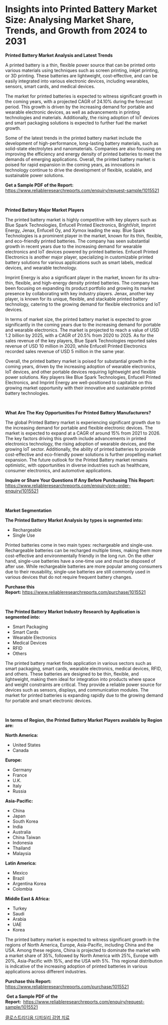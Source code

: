 <p><h1>Insights into Printed Battery Market Size: Analysing Market Share, Trends, and Growth from 2024 to 2031</h1></p><p><strong>Printed Battery Market Analysis and Latest Trends</strong></p>
<p><p>A printed battery is a thin, flexible power source that can be printed onto various materials using techniques such as screen printing, inkjet printing, or 3D printing. These batteries are lightweight, cost-effective, and can be easily integrated into various electronic devices, including wearables, sensors, smart cards, and medical devices.</p><p>The market for printed batteries is expected to witness significant growth in the coming years, with a projected CAGR of 24.10% during the forecast period. This growth is driven by the increasing demand for portable and wearable electronic devices, as well as advancements in printing technologies and materials. Additionally, the rising adoption of IoT devices and smart packaging solutions is expected to further fuel the market growth.</p><p>Some of the latest trends in the printed battery market include the development of high-performance, long-lasting battery materials, such as solid-state electrolytes and nanomaterials. Companies are also focusing on improving the efficiency and energy density of printed batteries to meet the demands of emerging applications. Overall, the printed battery market is poised for rapid expansion in the coming years, as innovations in technology continue to drive the development of flexible, scalable, and sustainable power solutions.</p></p>
<p><strong>Get a Sample PDF of the Report:&nbsp;</strong> <a href="https://www.reliableresearchreports.com/enquiry/request-sample/1015521">https://www.reliableresearchreports.com/enquiry/request-sample/1015521</a></p>
<p>&nbsp;</p>
<p><strong>Printed Battery Major Market Players</strong></p>
<p><p>The printed battery market is highly competitive with key players such as Blue Spark Technologies, Enfucell Printed Electronics, BrightVolt, Imprint Energy, Jenax, Enfucell Oy, and Xymox leading the way. Blue Spark Technologies is a prominent player in the market, known for its thin, flexible, and eco-friendly printed batteries. The company has seen substantial growth in recent years due to the increasing demand for wearable electronics and IoT devices powered by printed batteries. Enfucell Printed Electronics is another major player, specializing in customizable printed battery solutions for various applications such as smart labels, medical devices, and wearable technology.</p><p>Imprint Energy is also a significant player in the market, known for its ultra-thin, flexible, and high-energy density printed batteries. The company has been focusing on expanding its product portfolio and growing its market presence by collaborating with key industry players. Jenax, another key player, is known for its unique, flexible, and stackable printed battery technology, catering to the growing demand for flexible electronics and IoT devices.</p><p>In terms of market size, the printed battery market is expected to grow significantly in the coming years due to the increasing demand for portable and wearable electronics. The market is projected to reach a value of USD 1.2 billion by 2025, with a CAGR of 20.5% from 2020 to 2025. As for the sales revenue of the key players, Blue Spark Technologies reported sales revenue of USD 10 million in 2020, while Enfucell Printed Electronics recorded sales revenue of USD 5 million in the same year.</p><p>Overall, the printed battery market is poised for substantial growth in the coming years, driven by the increasing adoption of wearable electronics, IoT devices, and other portable devices requiring lightweight and flexible power solutions. Key players like Blue Spark Technologies, Enfucell Printed Electronics, and Imprint Energy are well-positioned to capitalize on this growing market opportunity with their innovative and sustainable printed battery technologies.</p></p>
<p>&nbsp;</p>
<p><strong>What Are The Key Opportunities For Printed Battery Manufacturers?</strong></p>
<p><p>The global Printed Battery market is experiencing significant growth due to the increasing demand for portable and flexible electronic devices. The market is expected to expand at a CAGR of around 15% from 2021 to 2026. The key factors driving this growth include advancements in printed electronics technology, the rising adoption of wearable devices, and the growing IoT sector. Additionally, the ability of printed batteries to provide cost-effective and eco-friendly power solutions is further propelling market expansion. The future outlook for the Printed Battery market remains optimistic, with opportunities in diverse industries such as healthcare, consumer electronics, and automotive applications.</p></p>
<p><strong>Inquire or Share Your Questions If Any Before Purchasing This Report:</strong> <a href="https://www.reliableresearchreports.com/enquiry/pre-order-enquiry/1015521">https://www.reliableresearchreports.com/enquiry/pre-order-enquiry/1015521</a></p>
<p>&nbsp;</p>
<p><strong>Market Segmentation</strong></p>
<p><strong>The Printed Battery Market Analysis by types is segmented into:</strong></p>
<p><ul><li>Rechargeable</li><li>Single Use</li></ul></p>
<p><p>Printed batteries come in two main types: rechargeable and single-use. Rechargeable batteries can be recharged multiple times, making them more cost-effective and environmentally friendly in the long run. On the other hand, single-use batteries have a one-time use and must be disposed of after use. While rechargeable batteries are more popular among consumers due to their reusability, single-use batteries are still commonly used in various devices that do not require frequent battery changes.</p></p>
<p><strong>Purchase this Report:&nbsp;</strong><a href="https://www.reliableresearchreports.com/purchase/1015521">https://www.reliableresearchreports.com/purchase/1015521</a></p>
<p>&nbsp;</p>
<p><strong>The Printed Battery Market Industry Research by Application is segmented into:</strong></p>
<p><ul><li>Smart Packaging</li><li>Smart Cards</li><li>Wearable Electronics</li><li>Medical Devices</li><li>RFID</li><li>Others</li></ul></p>
<p><p>The printed battery market finds application in various sectors such as smart packaging, smart cards, wearable electronics, medical devices, RFID, and others. These batteries are designed to be thin, flexible, and lightweight, making them ideal for integration into products where space and weight constraints are critical. They provide a reliable power source for devices such as sensors, displays, and communication modules. The market for printed batteries is expanding rapidly due to the growing demand for portable and smart electronic devices.</p></p>
<p>&nbsp;</p>
<p><strong>In terms of Region, the Printed Battery Market Players available by Region are:</strong></p>
<p>
    <p> <strong> North America: </strong>
        <ul>
            <li>United States</li>
            <li>Canada</li>
        </ul>
        </p> 
    <p> <strong> Europe: </strong>
        <ul>
            <li>Germany</li>
            <li>France</li>
            <li>U.K.</li>
            <li>Italy</li>
            <li>Russia</li>
        </ul>
        </p> 
    <p> <strong> Asia-Pacific: </strong>
        <ul>
            <li>China</li>
            <li>Japan</li>
            <li>South Korea</li>
            <li>India</li>
            <li>Australia</li>
            <li>China Taiwan</li>
            <li>Indonesia</li>
            <li>Thailand</li>
            <li>Malaysia</li>
        </ul>
        </p> 
    <p> <strong> Latin America: </strong>
        <ul>
            <li>Mexico</li>
            <li>Brazil</li>
            <li>Argentina Korea</li>
            <li>Colombia</li>
        </ul>
        </p> 
    <p> <strong> Middle East & Africa: </strong>
        <ul>
            <li>Turkey</li>
            <li>Saudi</li>
            <li>Arabia</li>
            <li>UAE</li>
            <li>Korea</li>
        </ul>
    </p>
    </p>
<p><p>The printed battery market is expected to witness significant growth in the regions of North America, Europe, Asia-Pacific, including China and the USA. Among these regions, China is projected to dominate the market with a market share of 35%, followed by North America with 25%, Europe with 20%, Asia-Pacific with 15%, and the USA with 5%. This regional distribution is indicative of the increasing adoption of printed batteries in various applications across different industries.</p></p>
<p><strong>Purchase this Report: </strong><a href="https://www.reliableresearchreports.com/purchase/1015521">https://www.reliableresearchreports.com/purchase/1015521</a></p>
<p>&nbsp;<strong>Get a Sample PDF of the Report:&nbsp;&nbsp;</strong><a href="https://www.reliableresearchreports.com/enquiry/request-sample/1015521">https://www.reliableresearchreports.com/enquiry/request-sample/1015521</a></p>
<p><strong></strong></p>
<p><p><a href="https://github.com/jntpkh496620/Market-Research-Report-List-1/blob/main/830930114693.md">클로스트리디움 디피실리 감염 치료</a></p></p>